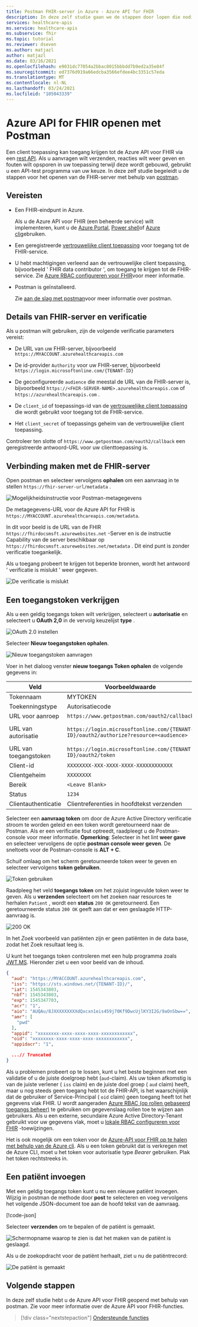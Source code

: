 ```yaml
---
title: Postman FHIR-server in Azure - Azure API for FHIR
description: In deze zelf studie gaan we de stappen door lopen die nodig zijn om postman te gebruiken voor toegang tot een FHIR-server. Postman is handig voor het opsporen van fouten in toepassingen die toegang hebben tot API's.
services: healthcare-apis
ms.service: healthcare-apis
ms.subservice: fhir
ms.topic: tutorial
ms.reviewer: dseven
ms.author: matjazl
author: matjazl
ms.date: 03/16/2021
ms.openlocfilehash: e9031dc77054a2bbac8015bbbdd7b9ed2a35e84f
ms.sourcegitcommit: ed7376d919a66edcba3566efdee4bc3351c57eda
ms.translationtype: MT
ms.contentlocale: nl-NL
ms.lasthandoff: 03/24/2021
ms.locfileid: "105043339"
---
```

# <a name="access-azure-api-for-fhir-with-postman"></a>Azure API for FHIR openen met Postman

Een client toepassing kan toegang krijgen tot de Azure API voor FHIR via een [rest API](https://www.hl7.org/fhir/http.html). Als u aanvragen wilt verzenden, reacties wilt weer geven en fouten wilt opsporen in uw toepassing terwijl deze wordt gebouwd, gebruikt u een API-test programma van uw keuze. In deze zelf studie begeleidt u de stappen voor het openen van de FHIR-server met behulp van [postman](https://www.getpostman.com/). 

## <a name="prerequisites"></a>Vereisten

- Een FHIR-eindpunt in Azure. 

   Als u de Azure API voor FHIR (een beheerde service) wilt implementeren, kunt u de [Azure Portal](fhir-paas-portal-quickstart.md), [Power shell](fhir-paas-powershell-quickstart.md)of [Azure cli](fhir-paas-cli-quickstart.md)gebruiken.
- Een geregistreerde [vertrouwelijke client toepassing](register-confidential-azure-ad-client-app.md) voor toegang tot de FHIR-service.
- U hebt machtigingen verleend aan de vertrouwelijke client toepassing, bijvoorbeeld ' FHIR data contributor ', om toegang te krijgen tot de FHIR-service. Zie [Azure RBAC configureren voor FHIR](./configure-azure-rbac.md)voor meer informatie.
- Postman is geïnstalleerd. 
    
    Zie [aan de slag met postman](https://www.getpostman.com)voor meer informatie over postman.

## <a name="fhir-server-and-authentication-details"></a>Details van FHIR-server en verificatie

Als u postman wilt gebruiken, zijn de volgende verificatie parameters vereist:

- De URL van uw FHIR-server, bijvoorbeeld `https://MYACCOUNT.azurehealthcareapis.com`

- De id-provider `Authority` voor uw FHIR-server, bijvoorbeeld `https://login.microsoftonline.com/{TENANT-ID}`

- De geconfigureerde `audience` die meestal de URL van de FHIR-server is, bijvoorbeeld `https://<FHIR-SERVER-NAME>.azurehealthcareapis.com` of `https://azurehealthcareapis.com` .

- De `client_id` of toepassings-id van de [vertrouwelijke client toepassing](register-confidential-azure-ad-client-app.md) die wordt gebruikt voor toegang tot de FHIR-service.

- Het `client_secret` of toepassings geheim van de vertrouwelijke client toepassing.

Controleer ten slotte of `https://www.getpostman.com/oauth2/callback` een geregistreerde antwoord-URL voor uw clienttoepassing is.

## <a name="connect-to-fhir-server"></a>Verbinding maken met de FHIR-server

Open postman en selecteer vervolgens **ophalen** om een aanvraag in te stellen `https://fhir-server-url/metadata` .

![Mogelijkheidsinstructie voor Postman-metagegevens](media/tutorial-postman/postman-metadata.png)

De metagegevens-URL voor de Azure API for FHIR is `https://MYACCOUNT.azurehealthcareapis.com/metadata`. 

In dit voor beeld is de URL van de FHIR `https://fhirdocsmsft.azurewebsites.net` -Server en is de instructie Capability van de server beschikbaar op `https://fhirdocsmsft.azurewebsites.net/metadata` . Dit eind punt is zonder verificatie toegankelijk.

Als u toegang probeert te krijgen tot beperkte bronnen, wordt het antwoord ' verificatie is mislukt ' weer gegeven.

![De verificatie is mislukt](media/tutorial-postman/postman-authentication-failed.png)

## <a name="obtaining-an-access-token"></a>Een toegangstoken verkrijgen
Als u een geldig toegangs token wilt verkrijgen, selecteert u **autorisatie** en selecteert u **OAuth 2,0** in de vervolg keuzelijst **type** .

![OAuth 2.0 instellen](media/tutorial-postman/postman-select-oauth2.png)

Selecteer **Nieuw toegangstoken ophalen**.

![Nieuw toegangstoken aanvragen](media/tutorial-postman/postman-request-token.png)

Voer in het dialoog venster **nieuw toegangs Token ophalen** de volgende gegevens in:

| Veld                 | Voorbeeldwaarde                                                                                                   | Opmerking                    |
|-----------------------|-----------------------------------------------------------------------------------------------------------------|----------------------------|
| Tokennaam            | MYTOKEN                                                                                                         | Een door u gekozen naam          |
| Toekenningstype            | Autorisatiecode                                                                                              |                            |
| URL voor aanroep          | `https://www.getpostman.com/oauth2/callback`                                                                      |                            |
| URL van autorisatie              | `https://login.microsoftonline.com/{TENANT-ID}/oauth2/authorize?resource=<audience>` | `audience` is `https://MYACCOUNT.azurehealthcareapis.com` voor Azure API for FHIR |
| URL van toegangstoken      | `https://login.microsoftonline.com/{TENANT ID}/oauth2/token`                                                      |                            |
| Client-id             | `XXXXXXXX-XXX-XXXX-XXXX-XXXXXXXXXXXX`                                                                            | Toepassings-id             |
| Clientgeheim         | `XXXXXXXX`                                                                                                        | Geheime clientsleutel          |
| Bereik | `<Leave Blank>` |
| Status                |  `1234`                                                                                                           |                            |
| Clientauthenticatie | Clientreferenties in hoofdtekst verzenden                                                                                 |                 

Selecteer een **aanvraag token** om door de Azure Active Directory verificatie stroom te worden geleid en een token wordt geretourneerd naar de Postman. Als er een verificatie fout optreedt, raadpleegt u de Postman-console voor meer informatie. **Opmerking**: Selecteer in het lint **weer gave** en selecteer vervolgens de optie **postman console weer geven**. De sneltoets voor de Postman-console is **ALT + C**.

Schuif omlaag om het scherm geretourneerde token weer te geven en selecteer vervolgens **token gebruiken**.

![Token gebruiken](media/tutorial-postman/postman-use-token.png)

Raadpleeg het veld **toegangs token** om het zojuist ingevulde token weer te geven. Als u **verzenden** selecteert om het zoeken naar resources te herhalen `Patient` , wordt een **status** `200 OK` geretourneerd. Een geretourneerde status `200 OK` geeft aan dat er een geslaagde HTTP-aanvraag is.

![200 OK](media/tutorial-postman/postman-200-OK.png)

In het *Zoek* voorbeeld van patiënten zijn er geen patiënten in de data base, zodat het Zoek resultaat leeg is.

U kunt het toegangs token controleren met een hulp programma zoals [JWT.MS](https://jwt.ms). Hieronder ziet u een voor beeld van de inhoud.

```json
{
  "aud": "https://MYACCOUNT.azurehealthcareapis.com",
  "iss": "https://sts.windows.net/{TENANT-ID}/",
  "iat": 1545343803,
  "nbf": 1545343803,
  "exp": 1545347703,
  "acr": "1",
  "aio": "AUQAu/8JXXXXXXXXXdQxcxn1eis459j70Kf9DwcUjlKY3I2G/9aOnSbw==",
  "amr": [
    "pwd"
  ],
  "appid": "xxxxxxxx-xxxx-xxxx-xxxx-xxxxxxxxxxxx",
  "oid": "xxxxxxxx-xxxx-xxxx-xxxx-xxxxxxxxxxxx",
  "appidacr": "1",

  ...// Truncated
}
```

Als u problemen probeert op te lossen, kunt u het beste beginnen met een validatie of u de juiste doelgroep hebt (`aud`-claim). Als uw token afkomstig is van de juiste verlener ( `iss` claim) en de juiste doel groep ( `aud` claim) heeft, maar u nog steeds geen toegang hebt tot de FHIR-API, is het waarschijnlijk dat de gebruiker of Service-Principal ( `oid` claim) geen toegang heeft tot het gegevens vlak FHIR. U wordt aangeraden [Azure RBAC (op rollen gebaseerd toegangs beheer)](configure-azure-rbac.md) te gebruiken om gegevenslaag rollen toe te wijzen aan gebruikers. Als u een externe, secundaire Azure Active Directory-Tenant gebruikt voor uw gegevens vlak, moet u [lokale RBAC configureren voor FHIR](configure-local-rbac.md) -toewijzingen.

Het is ook mogelijk om een token voor de [Azure-API voor FHIR op te halen met behulp van de Azure cli](get-healthcare-apis-access-token-cli.md). Als u een token gebruikt dat is verkregen met de Azure CLI, moet u het token voor autorisatie type *Bearer* gebruiken. Plak het token rechtstreeks in.

## <a name="inserting-a-patient"></a>Een patiënt invoegen

Met een geldig toegangs token kunt u nu een nieuwe patiënt invoegen. Wijzig in postman de methode door **post** te selecteren en voeg vervolgens het volgende JSON-document toe aan de hoofd tekst van de aanvraag.

[!code-json[](../samples/sample-patient.json)]

Selecteer **verzenden** om te bepalen of de patiënt is gemaakt.

![Schermopname waarop te zien is dat het maken van de patiënt is geslaagd.](media/tutorial-postman/postman-patient-created.png)

Als u de zoekopdracht voor de patiënt herhaalt, ziet u nu de patiëntrecord:

![De patiënt is gemaakt](media/tutorial-postman/postman-patient-found.png)

## <a name="next-steps"></a>Volgende stappen

In deze zelf studie hebt u de Azure API voor FHIR geopend met behulp van postman. Zie voor meer informatie over de Azure API voor FHIR-functies.
 
>[!div class="nextstepaction"]
>[Ondersteunde functies](fhir-features-supported.md)
